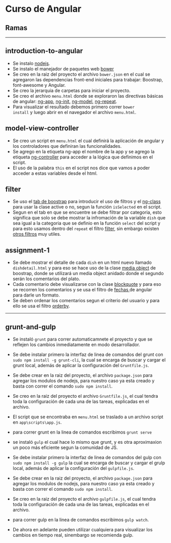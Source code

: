 # Curso de Angular

## Ramas

**********************
introduction-to-angular
-----------------------

- Se instalo  <a href="https://nodejs.org/en/" target="_blank">nodejs</a>.
- Se instalo el manejador de paquetes web <a href="https://bower.io/" target="_blank">bower</a>
- Se creo en la raiz del proyecto el archivo <code>bower.json</code> en el cual se agregaron
  las dependencias front-end iniciales para trabajar: Boostrap, font-awesome y
  Angular.
- Se creo la jerarquia de carpetas para iniciar el proyecto.
- Se creo el archivo <code>menu.html</code> donde se exploraron
  las directivas básicas de angular: <a href="https://docs.angularjs.org/api/ng/directive/ngApp" target="_blank">ng-app</a>, <a href="https://docs.angularjs.org/api/ng/directive/ngInit" target="_blank">ng-init</a>, <a href="https://docs.angularjs.org/api/ng/directive/ngModel" target="_blank">ng-model</a>, <a href="https://docs.angularjs.org/api/ng/directive/ngRepeat" target="_blank">ng-repeat</a>.
- Para visualizar el resultado debemos primero correr <code>bower install</code>
  y luego abrir en el navegador el archivo <code>menu.html</code>.

model-view-controller
---------------------

- Se creo un script en <code>menu.html</code> el cual definirá la aplicación
  de angular y los controladores que definiran las funcionalidades.
- Se agrego en la etiqueta ng-app el nombre de la app y se agrego la etiqueta
  <a href="https://docs.angularjs.org/api/ng/directive/ngController" target="_blank">ng-controller</a> para acceder a la lógica que definimos en el script.
- El uso de la palabra `this` en el script nos dice que vamos
  a poder acceder a estas variables desde el html.

filter
------

- Se uso el <a href="http://www.w3schools.com/bootstrap/bootstrap_tabs_pills.asp" target="_blank">tab de boostrap</a> para introducir el uso de filtros y el <a href="https://docs.angularjs.org/api/ng/directive/ngClass" target="_blank">ng-class</a> para usar la clase active
o no, segun la función <code>isSelected</code> en el script.
- Segun en el tab en que se encuentre se debe filtrar por categoria, esto significa que solo se debe mostrar la infromación de la variable
  <code>dish</code> que sea igual a la categoria que se definio en la función <code>select</code> del script
  y para esto usamos dentro del <code>repeat</code> el filtro <a href="https://docs.angularjs.org/api/ng/filter/filter" target="_blank">filter</a>, sin embargo existen <a href="https://docs.angularjs.org/api/ng/filter" target="_blank">otros filtros</a> muy utiles.

assignment-1
------------

- Se debe mostrar el detalle de cada `dish` en un html nuevo llamado `dishdetail.html` y para eso se
  hace uso de la clase [media object](http://getbootstrap.com/components/#media) de boostrap, donde se utilizará
  un media object anidado donde el segundo serán los comentarios del plato.
- Cada comentario debe visualizarse con la clase [blockquote](http://getbootstrap.com/css/#type-blockquotes) y para
  eso se recorren los comentarios y se usa el filtro de [fechas ](https://docs.angularjs.org/api/ng/filter/date) de angular  
  para darle un formato.
- Se deben ordenar los comentarios segun el criterio del usuario y para ello se usa el filtro [orderby](https://docs.angularjs.org/api/ng/filter/orderBy).

*****************

grunt-and-gulp
--------------

- Se instaló `grunt` para correr automaticamnete el proyecto y que se reflejen los cambios inmediatamente en modo desarrollador.
- Se debe instalar primero la interfaz de linea de comandos del grunt con `sudo npm install -g grunt-cli`, la cual se encarga de buscar y cargar el grunt local, además de aplicar la configuración del `Gruntfile.js`.
- Se debe crear en la raiz del proyecto, el archivo `package.json` para agregar los modulos de nodejs, para nuestro caso ya esta creado y basta con correr el comando `sudo npm install`.
- Se creo en la raiz del proyecto el archivo `Gruntfile.js`, el cual tendra toda la configuración de cada una de las tareas, explicadas en el archivo.
- El script que se encontraba en `menu.html` se traslado a un archivo script en `app\scripts\app.js`.
- para correr grunt en la linea de comandos escribimos `grunt serve`


- se instaló `gulp` el cual hace lo mismo que grunt, y es otra aproximaxion un poco más eficiente segun la comunidad de JS.
- Se debe instalar primero la interfaz de linea de comandos del gulp con `sudo npm install -g gulp` la cual se encarga de buscar y cargar el grulp local, además de aplicar la configuración del `gulpfile.js`.
- Se debe crear en la raiz del proyecto, el archivo `package.json` para agregar los modulos de nodejs, para nuestro caso ya esta creado y basta con correr el comando `sudo npm install`.
- Se creo en la raiz del proyecto el archivo `gulpfile.js`, el cual tendra toda la configuración de cada una de las tareas, explicadas en el archivo.
- para correr gulp en la linea de comandos escribimos `gulp watch`.
- De ahora en adelante pueden utilizar cualquiera para visualizar los cambios en tiempo real, sinembargo se recomienda gulp. 
